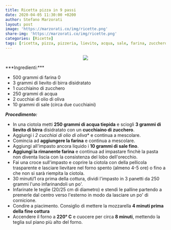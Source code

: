 ```yaml
---
title: Ricetta pizza in 9 passi
date: 2020-04-05 11:30:00 +0200
author: Stefano Marzorati
layout: post
image: 'https://marzorati.co/img/ricette.png'
share-img: 'https://marzorati.co/img/ricette.png'
categories: [Ricette]
tags: [ricetta, pizza, pizzeria, lievito, acqua, sale, farina, zucchero, olio]
---
```

<p align="center">
  <img src="https://marzorati.co/img/post/pizza.jpg">
</p>   
***Ingredienti:***   

* 500 grammi di farina 0
* 3 grammi di lievito di birra disidratato
* 1 cucchiaino di zucchero
* 250 grammi di acqua
* 2 cucchiai di olio di oliva
* 10 grammi di sale (circa due cucchiaini)

***Procedimento:***   

* In una ciotola metti **250 grammi di acqua tiepida** e sciogli **3 grammi di lievito di birra** disidratato con un **cucchiaino di zucchero**.
* Aggiungi i *2 cucchiai di olio di oliva** e continua a mescolare.   
* Comincia ad **aggiungere la farina** e continua a mescolare.   
* Aggiungi all'impasto ancora liquido i **10 grammi di sale fino**.   
* **Aggiungi la rimanente farina** e continua ad impastare finchè la pasta non diventa liscia con la consistenza del lobo dell'orecchio.
* Fai una croce sull'impasto e coprire la ciotola con della pellicola trasparente e lasciare lievitare nel forno spento (almeno 4-5 ore) o fino a che non si sarà riempita la ciotola. 
* 30 minuti/1 ora prima della cottura, dividi l'impasto in 3 panetti da 250 grammi l'uno infarinandoli un po'. 
* Infarinate le teglie (20/25 cm di diametro) e stendi le palline partendo a premerle dal centro verso l'esterno in modo da lasciare un po' di cornicione.
* Condire a piacimento. Consiglio di mettere la mozzarella **4 minuti prima della fine cottura**
* Accendere il forno a **220° C** e cuocere per circa **8 minuti**, mettendo la teglia sul piano più alto del forno.
